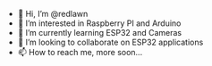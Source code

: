 - 👋 Hi, I’m @redlawn
- 👀 I’m interested in Raspberry PI and Arduino
- 🌱 I’m currently learning ESP32 and Cameras
- 💞️ I’m looking to collaborate on ESP32 applications
- 📫 How to reach me, more soon...

<!---
redlawn/redlawn is a ✨ special ✨ repository because its `README.md` (this file) appears on your GitHub profile.
You can click the Preview link to take a look at your changes.
--->
